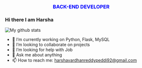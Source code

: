 <h3 align ="center", font-color = "green"><span style ="color:blue">BACK-END DEVELOPER</span></h3>

### Hi there I am Harsha

![My github stats](https://github-readme-stats.vercel.app/api?username=Harshav92)


- 🔭 I’m currently working on Python, Flask, MySQL
- 👯 I’m looking to collaborate on projects
- 🤔 I’m looking for help with Job
- 💬 Ask me about anything
- 📫 How to reach me: harshavardhanreddypeddi92@gmail.com

